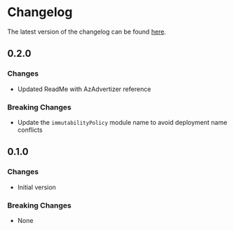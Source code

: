 # Changelog

The latest version of the changelog can be found [here](https://github.com/Azure/bicep-registry-modules/blob/main/avm/res/storage/storage-account/blob-service/container/CHANGELOG.md).

## 0.2.0

### Changes

- Updated ReadMe with AzAdvertizer reference

### Breaking Changes

- Update the `immutabilityPolicy` module name to avoid deployment name conflicts

## 0.1.0

### Changes

- Initial version

### Breaking Changes

- None
